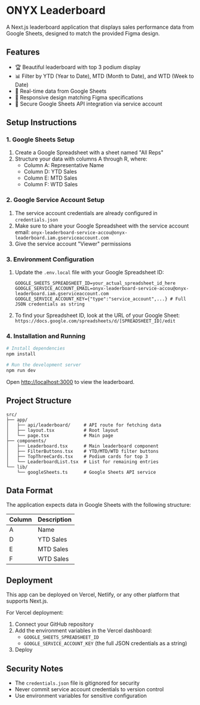 # ONYX Leaderboard

A Next.js leaderboard application that displays sales performance data from Google Sheets, designed to match the provided Figma design.

## Features

- 🏆 Beautiful leaderboard with top 3 podium display
- 📊 Filter by YTD (Year to Date), MTD (Month to Date), and WTD (Week to Date)
- 🔄 Real-time data from Google Sheets
- 📱 Responsive design matching Figma specifications
- 🔐 Secure Google Sheets API integration via service account

## Setup Instructions

### 1. Google Sheets Setup

1. Create a Google Spreadsheet with a sheet named "All Reps"
2. Structure your data with columns A through R, where:
   - Column A: Representative Name
   - Column D: YTD Sales
   - Column E: MTD Sales
   - Column F: WTD Sales

### 2. Google Service Account Setup

1. The service account credentials are already configured in `credentials.json`
2. Make sure to share your Google Spreadsheet with the service account email:
   `onyx-leaderboard-service-accou@onyx-leaderboard.iam.gserviceaccount.com`
3. Give the service account "Viewer" permissions

### 3. Environment Configuration

1. Update the `.env.local` file with your Google Spreadsheet ID:
   ```
   GOOGLE_SHEETS_SPREADSHEET_ID=your_actual_spreadsheet_id_here
   GOOGLE_SERVICE_ACCOUNT_EMAIL=onyx-leaderboard-service-accou@onyx-leaderboard.iam.gserviceaccount.com
   GOOGLE_SERVICE_ACCOUNT_KEY={"type":"service_account",...} # Full JSON credentials as string
   ```

2. To find your Spreadsheet ID, look at the URL of your Google Sheet:
   `https://docs.google.com/spreadsheets/d/[SPREADSHEET_ID]/edit`

### 4. Installation and Running

```bash
# Install dependencies
npm install

# Run the development server
npm run dev
```

Open [http://localhost:3000](http://localhost:3000) to view the leaderboard.

## Project Structure

```
src/
├── app/
│   ├── api/leaderboard/     # API route for fetching data
│   ├── layout.tsx           # Root layout
│   └── page.tsx             # Main page
├── components/
│   ├── Leaderboard.tsx      # Main leaderboard component
│   ├── FilterButtons.tsx    # YTD/MTD/WTD filter buttons
│   ├── TopThreeCards.tsx    # Podium cards for top 3
│   └── LeaderboardList.tsx  # List for remaining entries
└── lib/
    └── googleSheets.ts      # Google Sheets API service
```

## Data Format

The application expects data in Google Sheets with the following structure:

| Column | Description |
|--------|-------------|
| A      | Name        |
| D      | YTD Sales   |
| E      | MTD Sales   |
| F      | WTD Sales   |

## Deployment

This app can be deployed on Vercel, Netlify, or any other platform that supports Next.js.

For Vercel deployment:
1. Connect your GitHub repository
2. Add the environment variables in the Vercel dashboard:
   - `GOOGLE_SHEETS_SPREADSHEET_ID`
   - `GOOGLE_SERVICE_ACCOUNT_KEY` (the full JSON credentials as a string)
3. Deploy

## Security Notes

- The `credentials.json` file is gitignored for security
- Never commit service account credentials to version control
- Use environment variables for sensitive configuration
